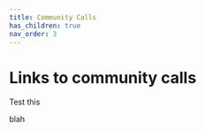 ```yaml
---
title: Community Calls
has_children: true
nav_order: 3
---
```


# Links to community calls

Test this


blah
